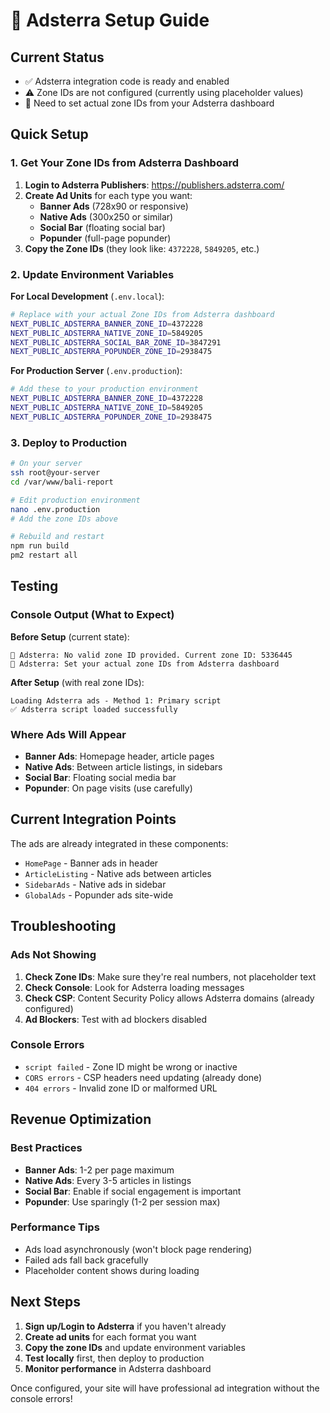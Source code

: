 # 🚀 Adsterra Setup Guide

## Current Status
- ✅ Adsterra integration code is ready and enabled
- ⚠️  Zone IDs are not configured (currently using placeholder values)
- 🎯 Need to set actual zone IDs from your Adsterra dashboard

## Quick Setup

### 1. Get Your Zone IDs from Adsterra Dashboard

1. **Login to Adsterra Publishers**: https://publishers.adsterra.com/
2. **Create Ad Units** for each type you want:
   - **Banner Ads** (728x90 or responsive)
   - **Native Ads** (300x250 or similar)
   - **Social Bar** (floating social bar)
   - **Popunder** (full-page popunder)
3. **Copy the Zone IDs** (they look like: `4372228`, `5849205`, etc.)

### 2. Update Environment Variables

**For Local Development** (`.env.local`):
```bash
# Replace with your actual Zone IDs from Adsterra dashboard
NEXT_PUBLIC_ADSTERRA_BANNER_ZONE_ID=4372228
NEXT_PUBLIC_ADSTERRA_NATIVE_ZONE_ID=5849205  
NEXT_PUBLIC_ADSTERRA_SOCIAL_BAR_ZONE_ID=3847291
NEXT_PUBLIC_ADSTERRA_POPUNDER_ZONE_ID=2938475
```

**For Production Server** (`.env.production`):
```bash
# Add these to your production environment
NEXT_PUBLIC_ADSTERRA_BANNER_ZONE_ID=4372228
NEXT_PUBLIC_ADSTERRA_NATIVE_ZONE_ID=5849205  
NEXT_PUBLIC_ADSTERRA_POPUNDER_ZONE_ID=2938475
```

### 3. Deploy to Production

```bash
# On your server
ssh root@your-server
cd /var/www/bali-report

# Edit production environment
nano .env.production
# Add the zone IDs above

# Rebuild and restart
npm run build
pm2 restart all
```

## Testing

### Console Output (What to Expect)

**Before Setup** (current state):
```
📢 Adsterra: No valid zone ID provided. Current zone ID: 5336445
📢 Adsterra: Set your actual zone IDs from Adsterra dashboard
```

**After Setup** (with real zone IDs):
```
Loading Adsterra ads - Method 1: Primary script
✅ Adsterra script loaded successfully
```

### Where Ads Will Appear

- **Banner Ads**: Homepage header, article pages
- **Native Ads**: Between article listings, in sidebars  
- **Social Bar**: Floating social media bar
- **Popunder**: On page visits (use carefully)

## Current Integration Points

The ads are already integrated in these components:
- `HomePage` - Banner ads in header
- `ArticleListing` - Native ads between articles
- `SidebarAds` - Native ads in sidebar
- `GlobalAds` - Popunder ads site-wide

## Troubleshooting

### Ads Not Showing
1. **Check Zone IDs**: Make sure they're real numbers, not placeholder text
2. **Check Console**: Look for Adsterra loading messages
3. **Check CSP**: Content Security Policy allows Adsterra domains (already configured)
4. **Ad Blockers**: Test with ad blockers disabled

### Console Errors
- `script failed` - Zone ID might be wrong or inactive
- `CORS errors` - CSP headers need updating (already done)
- `404 errors` - Invalid zone ID or malformed URL

## Revenue Optimization

### Best Practices
- **Banner Ads**: 1-2 per page maximum
- **Native Ads**: Every 3-5 articles in listings  
- **Social Bar**: Enable if social engagement is important
- **Popunder**: Use sparingly (1-2 per session max)

### Performance Tips
- Ads load asynchronously (won't block page rendering)
- Failed ads fall back gracefully  
- Placeholder content shows during loading

## Next Steps

1. **Sign up/Login to Adsterra** if you haven't already
2. **Create ad units** for each format you want
3. **Copy the zone IDs** and update environment variables
4. **Test locally** first, then deploy to production
5. **Monitor performance** in Adsterra dashboard

Once configured, your site will have professional ad integration without the console errors!